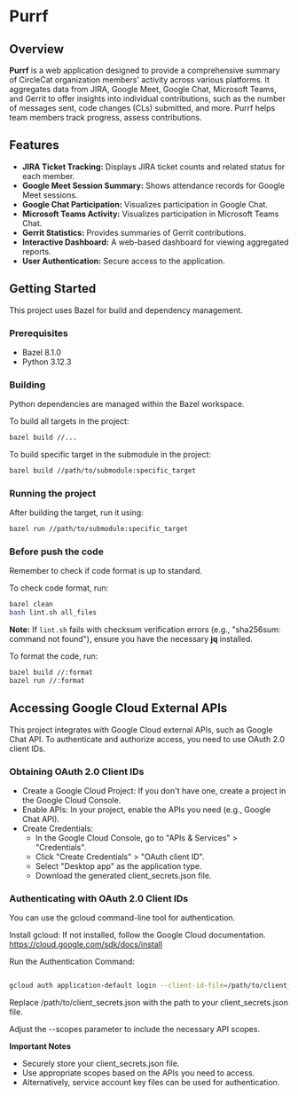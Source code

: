 # Purrf

## Overview

**Purrf** is a web application designed to provide a comprehensive summary of CircleCat organization members' activity across various platforms. It aggregates data from JIRA, Google Meet, Google Chat, Microsoft Teams, and Gerrit to offer insights into individual contributions, such as the number of messages sent, code changes (CLs) submitted, and more.  Purrf helps team members track progress, assess contributions.

## Features

* **JIRA Ticket Tracking:**  Displays JIRA ticket counts and related status for each member.
* **Google Meet Session Summary:**  Shows attendance records for Google Meet sessions.
* **Google Chat Participation:**  Visualizes participation in Google Chat.
* **Microsoft Teams Activity:**  Visualizes participation in Microsoft Teams Chat.
* **Gerrit Statistics:**  Provides summaries of Gerrit contributions.
* **Interactive Dashboard:**  A web-based dashboard for viewing aggregated reports.
* **User Authentication:**  Secure access to the application.

## Getting Started

This project uses Bazel for build and dependency management.

### Prerequisites

- Bazel 8.1.0
- Python 3.12.3

### Building

Python dependencies are managed within the Bazel workspace.

To build all targets in the project:

```bash
bazel build //...
```

To build specific target in the submodule in the project:

```bash
bazel build //path/to/submodule:specific_target
```

### Running the project
After building the target, run it using:

```bash
bazel run //path/to/submodule:specific_target
```

### Before push the code
Remember to check if code format is up to standard.

To check code format, run:

```bash
bazel clean
bash lint.sh all_files
```
**Note:** If `lint.sh` fails with checksum verification errors (e.g., "sha256sum: command not found"), ensure you have the necessary **jq** installed.

To format the code, run:

```bash
bazel build //:format
bazel run //:format
```

## Accessing Google Cloud External APIs
This project integrates with Google Cloud external APIs, such as Google Chat API. To authenticate and authorize access, you need to use OAuth 2.0 client IDs.

### Obtaining OAuth 2.0 Client IDs
- Create a Google Cloud Project: If you don't have one, create a project in the Google Cloud Console.
- Enable APIs: In your project, enable the APIs you need (e.g., Google Chat API).
- Create Credentials:
  - In the Google Cloud Console, go to "APIs & Services" > "Credentials".
  - Click "Create Credentials" > "OAuth client ID".
  - Select "Desktop app" as the application type.
  - Download the generated client_secrets.json file.

### Authenticating with OAuth 2.0 Client IDs
You can use the gcloud command-line tool for authentication.

Install gcloud: If not installed, follow the Google Cloud documentation.
<https://cloud.google.com/sdk/docs/install>

Run the Authentication Command:

```bash

gcloud auth application-default login --client-id-file=/path/to/client_secrets.json --scopes=[https://www.googleapis.com/auth/chat.spaces.readonly,https://www.googleapis.com/auth/cloud-platform]

```
Replace /path/to/client_secrets.json with the path to your client_secrets.json file.

Adjust the --scopes parameter to include the necessary API scopes.

**Important Notes**
- Securely store your client_secrets.json file.
- Use appropriate scopes based on the APIs you need to access.
- Alternatively, service account key files can be used for authentication.